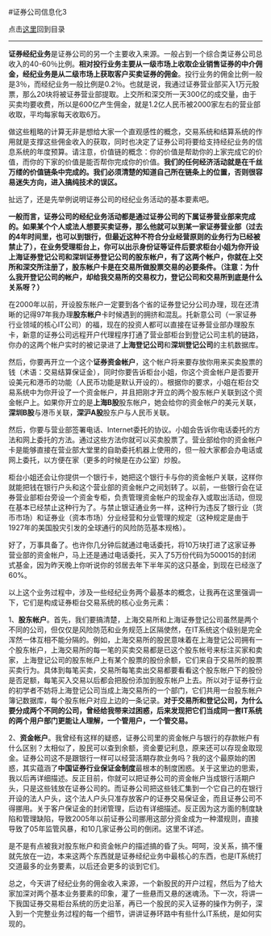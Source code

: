 #证券公司信息化3

点击[这里](http://www.xumenger.com/finance-information-20160129/)回到目录

---

**证券经纪业务**是证券公司的另一个主要收入来源。一般占到一个综合类证券公司总收入的40-60％比例。**相对投行业务主要从一级市场上收取企业销售证券的中介佣金，经纪业务是从二级市场上获取客户买卖证券的佣金**。投行业务的佣金比例一般是3％，而经纪业务一般比例是0.2％。也就是说，我通过证券营业部买入1万元股票，那么20块将被证券营业部提取。上交所和深交所一天300亿的成交量，由于买卖均要收费，所以是600亿产生佣金，就是1.2亿人民币被2000家左右的营业部收取，平均每家每天收取6万。

做这些粗略的计算无非是想给大家一个直观感性的概念，交易系统和结算系统的作用就是支撑这些佣金收入的获取，同时也决定了证券公司将要给支持经纪业务的信息系统的年度预算。请注意，价值链的概念：你的价值是帮助你的上家完成它的价值，而你的下家的价值是能否帮你完成你的价值。**我们的任何经济活动就是在千丝万缕的价值链条中完成的。我们必须清楚的知道自己所在链条上的位置，否则很容易迷失方向，进入搞纯技术的误区。**

扯远了，还是先举例说明证券公司的经纪业务活动的基本要素吧。

**一般而言，证券公司的经纪业务活动都是通过证券公司的下属证券营业部来完成的。如果某个个人或法人想要买卖证券，那么他就可以到某一家证券营业部（过去的4年时间里，也可以到银行，但最近这种不符合分业经营原则的业务行为已经被禁止了），在业务受理柜台上，你可以出示身份证等证件后要求柜台小姐为你开设上海证券登记公司和深圳证券登记公司的股东帐户，有了这两个帐户，你就在上交所和深交所注册了，股东帐户卡是在交易所做股票交易的必要条件。（注意：为什么我开登记公司的帐户，却给我交易所的交易权力，登记公司和交易所到底是什么关系呀？）**

在2000年以前，开设股东帐户一定要到各个省的证券登记分公司办理，现在还清晰的记得97年我办理**股东帐户**卡时候遇到的拥挤和混乱。托新意公司（一家证券行业领域的核心IT公司）的福，现在的投资人都可以直接在证券营业部办理股东卡，新意的证券公司远程开户代理程序打通了营业部柜台到登记公司主机的链路，你办的这两个帐户实时的被记录进了**上海登记公司**和**深圳登记公司**的主机数据库。

然后，你要再开立一个这个**证券资金帐户**，这个帐户将来要存放你用来买卖股票的钱（术语：交易结算保证金），同时你要告诉柜台小姐，你这个资金帐户是否要开设美元和港币的功能（人民币功能是默认开设的）。根据你的要求，小姐在柜台交易系统中为你开设了一个资金帐户，并且把刚才开立的两个股东帐户关联到这个资金帐户上。如果你开立的是**上海B股**股东帐户，她会给你的资金帐户的美元关联，**深圳B股**与港币关联，**深沪A股**股东户与人民币关联。

然后，你要与营业部签署电话、Internet委托的协议。小姐会告诉你电话委托的方法和网上委托的方法。通过这些方法你就可以买卖股票了。营业部给你的资金帐户卡是能够直接在营业部大堂里的自助委托机器上使用的，但一般大家都会办电话或网上委托，以方便在家（更多的时候是在办公室）炒股。

柜台小姐还会让你提供一个银行卡，她把这个银行卡与你的资金帐户关联，这样你就能把钱在银行户头和这个营业部的资金帐户之间划转了。以前，一些银行会在证券营业部柜台旁设一个资金专柜，负责管理资金帐户的现金存入或取出活动，但现在基本已经禁止这种行为了。与禁止银证通业务一样，这种行为违反了银行业（货币市场）和证券业（资本市场）分业经营和分业管理的规定（这种规定是由于1927年的美国股灾引发的全球通行的风险防范基本规格）。

好了，万事具备了。也许你几分钟后就通过电话委托，将10万块打进了这家证券营业部的资金帐户，马上还是通过电话委托，买入了5万份代码为500015的封闭式基金，因为昨天晚上你听说你的邻居去年下半年买的这只基金，到现在已经涨了60%。

以上这个业务过程中，涉及一些经纪业务两个最基本的概念，让我再在这里强调一下，它们是构成证券柜台交易系统的核心业务元素：

1、**股东帐户**。首先，我们要搞清楚，上海交易所和上海证券登记公司虽然是两个不同的公司，但仅仅是风险防范和业务规范上区隔使然，在IT系统这个级别是完全浑然一体互相不能分隔的。例如，上海交易所的股民意味着在上海登记公司拥有一个股东帐户，上海交易所的每一笔的买卖交易都是已这个股东帐号来标注买家和卖家，上海登记公司的股东帐户上有某个股票的股份余额，它们来自于交易所的股票买卖行为。具体到每笔买卖，交易所每笔卖出交易都要看看这个股东帐户下的股份是否足额，每笔买入交易以后都会把股份添加到股东帐户上去。所以对于证券行业的初学者不妨将上海登记公司当成上海交易所的一个部门，它们共用一台股东帐户簿记数据库，每个股东帐户对应上边的一条记录。**对于交易所和登记公司，为什么要分成两个不同的公司，曾经给我带来过困惑，后来发现把它们当成同一套IT系统的两个用户部门更能让人理解，一个管用户，一个管交易。**

2、**资金帐户**。我曾经有这样的疑惑，证券公司里的资金帐户与银行的存款帐户有什么区别？太相似了，股民可以查到余额，资金要记利息，原来还可以存现金取现金。证券公司这不是跟银行一样可以经营活期存款业务吗？我的这个最原始的困惑，其实蕴涵了**中国证券行业保证金制度**最根本的制度困惑。关于这里边的思索，我以后再详细描述。反正目前，你就可以把证券公司的资金帐户当成银行活期户头，只是这些钱放在证券公司的。而证券公司把这些钱汇集到一个它自己的在银行开设的法人户头，这个法人户头只准存放客户的证券交易保证金，而且证券公司不得挪用。关于客户保证金的封闭管理，后边有详细描述。反正因为这方面的制度缺陷和管理缺陷，导致2005年以前证券公司挪用这部分资金成为一种潜规则，直接导致了05年监管风暴，和10几家证券公司的倒闭。这里不详述。

是不是有点被我对股东帐户和资金帐户的描述搞的昏了头。呵呵，没关系，搞不懂就先放在一边，本来这两个东西就是证券经纪业务中最核心的东西，也是IT系统打交道最多的业务要素，以后还会更多的谈到它们。

总之，今天讲了经纪业务的佣金收入来源，一个新股民的开户过程，然后为了给大家加深对两个基本业务要素的印象，灌了一些悬而又悬的迷魂汤。下一次，将讲一下我国证券交易柜台系统的历史沿革，再已一个股民的买入证券的操作为例子，深入到一个完整业务过程的每一个细节，讲讲证券环路中有些什么IT系统，是如何实现的。
